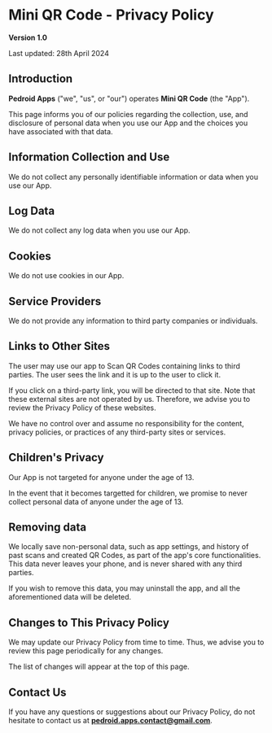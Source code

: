 # Mini QR Code - Privacy Policy

**Version 1.0**

Last updated: 28th April 2024

## Introduction

**Pedroid Apps** ("we", "us", or "our") operates **Mini QR Code** (the "App").

This page informs you of our policies regarding the collection, use, and disclosure of personal data when you use our App and the choices you have associated with that data.

## Information Collection and Use

We do not collect any personally identifiable information or data when you use our App.

## Log Data

We do not collect any log data when you use our App.

## Cookies

We do not use cookies in our App.

## Service Providers

We do not provide any information to third party companies or individuals.

## Links to Other Sites

The user may use our app to Scan QR Codes containing links to third parties. The user sees the link and it is up to the user to click it.

If you click on a third-party link, you will be directed to that site.
Note that these external sites are not operated by us.
Therefore, we advise you to review the Privacy Policy of these websites.

We have no control over and assume no responsibility for the content, privacy policies, or practices of any third-party sites or services.

## Children's Privacy

Our App is not targeted for anyone under the age of 13.

In the event that it becomes targetted for children, we promise to never collect personal data of anyone under the age of 13.

## Removing data

We locally save non-personal data, such as app settings, and history of past scans and created QR Codes, as part of the app's core functionalities.
This data never leaves your phone, and is never shared with any third parties.

If you wish to remove this data, you may uninstall the app, and all the aforementioned data will be deleted.

## Changes to This Privacy Policy

We may update our Privacy Policy from time to time.
Thus, we advise you to review this page periodically for any changes.

The list of changes will appear at the top of this page.

## Contact Us

If you have any questions or suggestions about our Privacy Policy, do not hesitate to contact us at **pedroid.apps.contact@gmail.com**.
